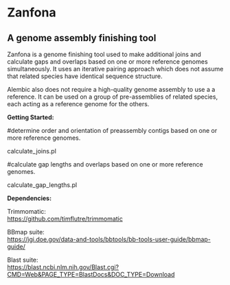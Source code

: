 # Zanfona
<b><h2>A genome assembly finishing tool</h2></b>
<p>
Zanfona is a genome finishing tool used to make additional joins and calculate gaps and overlaps based on one or more reference genomes simultaneously. It uses an iterative pairing approach which does not assume that related species have identical sequence structure.  <p>
Alembic also does not require a high-quality genome assembly to use a a reference.  It can be used on a group of pre-assemblies of related species, each acting as a reference genome for the others.

<b>Getting Started:</b>

#determine order and orientation of preassembly contigs based on one or more reference genomes. <p>
calculate_joins.pl


#calculate gap lengths and overlaps based on one or more reference genomes. <p>
calculate_gap_lengths.pl


<b>Dependencies:</b>

Trimmomatic:<br>
https://github.com/timflutre/trimmomatic

BBmap suite:<br>
https://jgi.doe.gov/data-and-tools/bbtools/bb-tools-user-guide/bbmap-guide/

Blast suite:<br>
https://blast.ncbi.nlm.nih.gov/Blast.cgi?CMD=Web&PAGE_TYPE=BlastDocs&DOC_TYPE=Download
